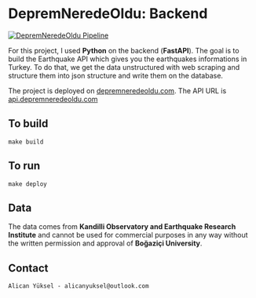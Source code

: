 # DepremNeredeOldu: Backend

[![DepremNeredeOldu Pipeline](https://github.com/depremneredeoldu/depremneredeoldu-backend/actions/workflows/pipeline.yaml/badge.svg)](https://github.com/depremneredeoldu/depremneredeoldu-backend/actions/workflows/pipeline.yaml)

For this project, I used **Python** on the backend (**FastAPI**). The goal is to build the Earthquake API which gives you the earthquakes informations in Turkey. To do that, we get the data unstructured with web scraping and structure them into json structure and write them on the database.

The project is deployed on [depremneredeoldu.com](https://depremneredeoldu.com). The API URL is [api.depremneredeoldu.com](https://api.depremneredeoldu.com)

## To build

    make build

## To run

    make deploy

## Data

The data comes from **Kandilli Observatory and Earthquake Research Institute** and cannot be used for commercial purposes in any way without the written permission and approval of **Boğaziçi University**.

## Contact

    Alican Yüksel - alicanyuksel@outlook.com
